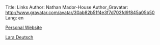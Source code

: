 Title: Links
Author: Nathan Mador-House
Author_Gravatar: http://www.gravatar.com/avatar/30ab82b51f4e3f7d703fd9f845a05b50
Lang: en


[Personal Website](https://www.musicnate.ca)


[Lara Deutsch](https://www.laradeutsch.ca)